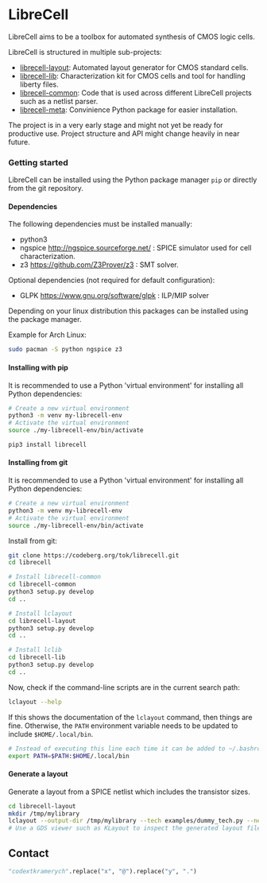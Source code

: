 # LibreCell
LibreCell aims to be a toolbox for automated synthesis of CMOS logic cells.

LibreCell is structured in multiple sub-projects:
* [librecell-layout](librecell-layout): Automated layout generator for CMOS standard cells.
* [librecell-lib](librecell-lib): Characterization kit for CMOS cells and tool for handling liberty files.
* [librecell-common](librecell-common): Code that is used across different LibreCell projects such as a netlist parser.
* [librecell-meta](librecell-meta): Convinience Python package for easier installation.

The project is in a very early stage and might not yet be ready for productive use.
Project structure and API might change heavily in near future.

### Getting started
LibreCell can be installed using the Python package manager `pip` or directly from the git repository.

#### Dependencies
The following dependencies must be installed manually:
* python3
* ngspice http://ngspice.sourceforge.net/ : SPICE simulator used for cell characterization.
* z3 https://github.com/Z3Prover/z3 : SMT solver.

Optional dependencies (not required for default configuration):
* GLPK https://www.gnu.org/software/glpk : ILP/MIP solver

Depending on your linux distribution this packages can be installed using the package manager.

Example for Arch Linux:
```sh
sudo pacman -S python ngspice z3
```

#### Installing with pip

It is recommended to use a Python 'virtual environment' for installing all Python dependencies:
```sh
# Create a new virtual environment
python3 -m venv my-librecell-env
# Activate the virtual environment
source ./my-librecell-env/bin/activate

pip3 install librecell
```

#### Installing from git
It is recommended to use a Python 'virtual environment' for installing all Python dependencies:
```sh
# Create a new virtual environment
python3 -m venv my-librecell-env
# Activate the virtual environment
source ./my-librecell-env/bin/activate
```

Install from git:
```sh
git clone https://codeberg.org/tok/librecell.git
cd librecell

# Install librecell-common
cd librecell-common
python3 setup.py develop
cd ..

# Install lclayout
cd librecell-layout
python3 setup.py develop
cd ..

# Install lclib
cd librecell-lib
python3 setup.py develop
cd ..
```

Now, check if the command-line scripts are in the current search path:
```sh
lclayout --help
```
If this shows the documentation of the `lclayout` command, then things are fine. Otherwise, the `PATH` environment variable needs to be updated to include `$HOME/.local/bin`.

```sh
# Instead of executing this line each time it can be added to ~/.bashrc
export PATH=$PATH:$HOME/.local/bin
```

#### Generate a layout
Generate a layout from a SPICE netlist which includes the transistor sizes.
```sh
cd librecell-layout
mkdir /tmp/mylibrary
lclayout --output-dir /tmp/mylibrary --tech examples/dummy_tech.py --netlist examples/cells.sp --cell AND2X1
# Use a GDS viewer such as KLayout to inspect the generated layout file `/tmp/mylibrary/*.gds`
```

## Contact
```python
"codextkramerych".replace("x", "@").replace("y", ".")
```
